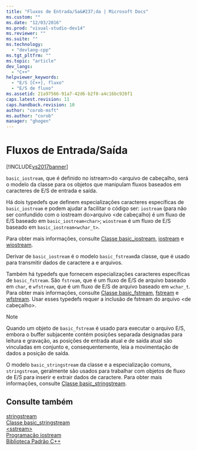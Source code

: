 ```yaml
---
title: "Fluxos de Entrada/Sa&#237;da | Microsoft Docs"
ms.custom: ""
ms.date: "12/03/2016"
ms.prod: "visual-studio-dev14"
ms.reviewer: ""
ms.suite: ""
ms.technology: 
  - "devlang-cpp"
ms.tgt_pltfrm: ""
ms.topic: "article"
dev_langs: 
  - "C++"
helpviewer_keywords: 
  - "E/S [C++], fluxo"
  - "E/S de fluxo"
ms.assetid: 21a97566-91a7-42d6-b2f8-a4c16bc926f1
caps.latest.revision: 11
caps.handback.revision: 10
author: "corob-msft"
ms.author: "corob"
manager: "ghogen"
---
```

# Fluxos de Entrada/Sa&#237;da
[!INCLUDE[vs2017banner](../assembler/inline/includes/vs2017banner.md)]

`basic_iostream`, que é definido no istream\>do \<arquivo de cabeçalho, será o modelo da classe para os objetos que manipulam fluxos baseados em caracteres de E\/S de entrada e saída.  
  
 Há dois typedefs que definem especializações caracteres específicas de `basic_iostream` e podem ajudar a facilitar o código ser: `iostream` \(para não ser confundido com o iostream do\>arquivo \<de cabeçalho\) é um fluxo de E\/S baseado em `basic_iostream<char>`; `wiostream` é um fluxo de E\/S baseado em `basic_iostream<wchar_t>`.  
  
 Para obter mais informações, consulte [Classe basic\_iostream](../standard-library/basic-iostream-class.md), [iostream](../Topic/iostream.md) e [wiostream](../Topic/wiostream.md).  
  
 Derivar de `basic_iostream` é o modelo `basic_fstream`da classe, que é usado para transmitir dados de caractere a e arquivos.  
  
 Também há typedefs que fornecem especializações caracteres específicas de `basic_fstream`.  São `fstream`, que é um fluxo de E\/S de arquivo baseado em `char`, e `wfstream`, que é um fluxo de E\/S de arquivo baseado em `wchar_t`.  Para obter mais informações, consulte [Classe basic\_fstream](../standard-library/basic-fstream-class.md), [fstream](../Topic/fstream.md) e [wfstream](../Topic/wfstream.md).  Usar esses typedefs requer a inclusão de fstream do arquivo \<de cabeçalho\>.  
  
> [!NOTE]
>  Quando um objeto de `basic_fstream` é usado para executar o arquivo E\/S, embora o buffer subjacente contém posições separada designadas para leitura e gravação, as posições de entrada atual e de saída atual são vinculadas em conjunto e, consequentemente, leia a movimentação de dados a posição de saída.  
  
 O modelo `basic_stringstream` da classe e a especialização comuns, `stringstream`, geralmente são usados para trabalhar com objetos de fluxo de E\/S para inserir e extrair dados de caractere.  Para obter mais informações, consulte [Classe basic\_stringstream](../standard-library/basic-stringstream-class.md).  
  
## Consulte também  
 [stringstream](../Topic/stringstream.md)   
 [Classe basic\_stringstream](../standard-library/basic-stringstream-class.md)   
 [\<sstream\>](../standard-library/sstream.md)   
 [Programação iostream](../Topic/iostream%20Programming.md)   
 [Biblioteca Padrão C\+\+](../standard-library/cpp-standard-library-reference.md)